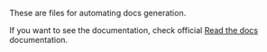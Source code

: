 These are files for automating docs generation.

If you want to see the documentation, check official [Read the docs](https://SET_YOUR_NAME.readthedocs.io) documentation.
